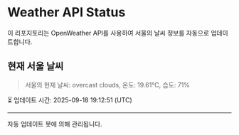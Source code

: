 
# Weather API Status

이 리포지토리는 OpenWeather API를 사용하여 서울의 날씨 정보를 자동으로 업데이트합니다.

## 현재 서울 날씨
> 서울의 현재 날씨: overcast clouds, 온도: 19.61°C, 습도: 71%

⏳ 업데이트 시간: 2025-09-18 19:12:51 (UTC)

---
자동 업데이트 봇에 의해 관리됩니다.
